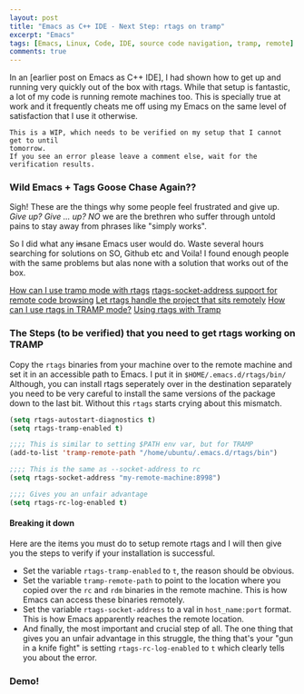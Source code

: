 ```yaml
---
layout: post
title: "Emacs as C++ IDE - Next Step: rtags on tramp"
excerpt: "Emacs"
tags: [Emacs, Linux, Code, IDE, source code navigation, tramp, remote]
comments: true
---
```

In an [earlier post on Emacs as C++ IDE], I had shown how to get up and running
very quickly out of the box with rtags. While that setup is fantastic, a lot of
my code is running remote machines too. This is specially true at work and it
frequently cheats me off using my Emacs on the same level of satisfaction that I
use it otherwise.

```
This is a WIP, which needs to be verified on my setup that I cannot get to until
tomorrow.
If you see an error please leave a comment else, wait for the verification results.
```

### Wild Emacs + Tags Goose Chase Again??
Sigh! These are the things why some people feel frustrated and give up.
*Give up? Give ... up? NO* we are the brethren who suffer through untold pains
to stay away from phrases like "simply works".

So I did what any ~~in~~sane Emacs user would do. Waste several hours searching
for solutions on SO, Github etc and Voila! I found enough people with the same
problems but alas none with a solution that works out of the box.

[How can I use tramp mode with
rtags](https://github.com/Andersbakken/rtags/issues/477)
[rtags-socket-address support for remote code browsing](https://github.com/Andersbakken/rtags/pull/1303)
[Let rtags handle the project that sits remotely](https://github.com/Andersbakken/rtags/pull/546)
[How can I use rtags in TRAMP mode?](https://github.com/Andersbakken/rtags/issues/1206)
[Using rtags with Tramp](https://github.com/Andersbakken/rtags/issues/1240)

### The Steps (to be verified) that you need to get rtags working on TRAMP
Copy the ``rtags`` binaries from your machine over to the remote machine and set
it in an accessible path to Emacs. I put it in ``$HOME/.emacs.d/rtags/bin/``
Although, you can install rtags seperately over in the destination separately
you need to be very careful to install the same versions of the package down to
the last bit. Without this ``rtags`` starts crying about this mismatch.
```lisp
(setq rtags-autostart-diagnostics t)
(setq rtags-tramp-enabled t)

;;;; This is similar to setting $PATH env var, but for TRAMP
(add-to-list 'tramp-remote-path "/home/ubuntu/.emacs.d/rtags/bin")

;;;; This is the same as --socket-address to rc
(setq rtags-socket-address "my-remote-machine:8998")

;;;; Gives you an unfair advantage
(setq rtags-rc-log-enabled t)
```

#### Breaking it down
Here are the items you must do to setup remote rtags and I will then give you
the steps to verify if your installation is successful.
+ Set the variable ``rtags-tramp-enabled`` to ``t``, the reason should be obvious.
+ Set the variable ``tramp-remote-path`` to point to the location where you
  copied over the ``rc`` and ``rdm`` binaries in the remote machine. This is how
  Emacs can access these binaries remotely.
+ Set the variable ``rtags-socket-address`` to a val in ``host_name:port``
  format. This is how Emacs apparently reaches the remote location.
+ And finally, the most important and crucial step of all. The one thing that
  gives you an unfair advantage in this struggle, the thing that's your "gun in
  a knife fight" is setting ``rtags-rc-log-enabled`` to ``t`` which clearly
  tells you about the error.

### Demo!
